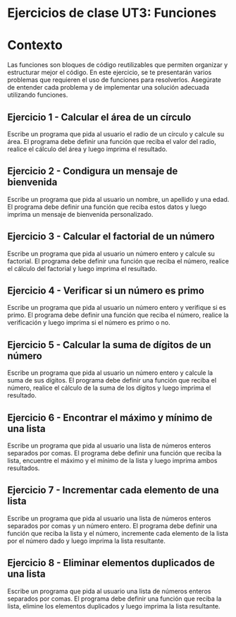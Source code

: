 # Ejercicios de clase UT3: Funciones

# Contexto

Las funciones son bloques de código reutilizables que permiten organizar y estructurar mejor el código. En este ejercicio, se te presentarán varios problemas que requieren el uso de funciones para resolverlos. Asegúrate de entender cada problema y de implementar una solución adecuada utilizando funciones.

## Ejercicio 1 - Calcular el área de un círculo

Escribe un programa que pida al usuario el radio de un círculo y calcule su área. El programa debe definir una función que reciba el valor del radio, realice el cálculo del área y luego imprima el resultado.

## Ejercicio 2 - Condigura un mensaje de bienvenida

Escribe un programa que pida al usuario un nombre, un apellido y una edad. El programa debe definir una función que reciba estos datos y luego imprima un mensaje de bienvenida personalizado.

## Ejercicio 3 - Calcular el factorial de un número

Escribe un programa que pida al usuario un número entero y calcule su factorial. El programa debe definir una función que reciba el número, realice el cálculo del factorial y luego imprima el resultado.

## Ejercicio 4 - Verificar si un número es primo

Escribe un programa que pida al usuario un número entero y verifique si es primo. El programa debe definir una función que reciba el número, realice la verificación y luego imprima si el número es primo o no.

## Ejercicio 5 - Calcular la suma de dígitos de un número

Escribe un programa que pida al usuario un número entero y calcule la suma de sus dígitos. El programa debe definir una función que reciba el número, realice el cálculo de la suma de los dígitos y luego imprima el resultado.

## Ejercicio 6 - Encontrar el máximo y mínimo de una lista

Escribe un programa que pida al usuario una lista de números enteros separados por comas. El programa debe definir una función que reciba la lista, encuentre el máximo y el mínimo de la lista y luego imprima ambos resultados.

## Ejercicio 7 - Incrementar cada elemento de una lista

Escribe un programa que pida al usuario una lista de números enteros separados por comas y un número entero. El programa debe definir una función que reciba la lista y el número, incremente cada elemento de la lista por el número dado y luego imprima la lista resultante.

## Ejercicio 8 - Eliminar elementos duplicados de una lista

Escribe un programa que pida al usuario una lista de números enteros separados por comas. El programa debe definir una función que reciba la lista, elimine los elementos duplicados y luego imprima la lista resultante.

